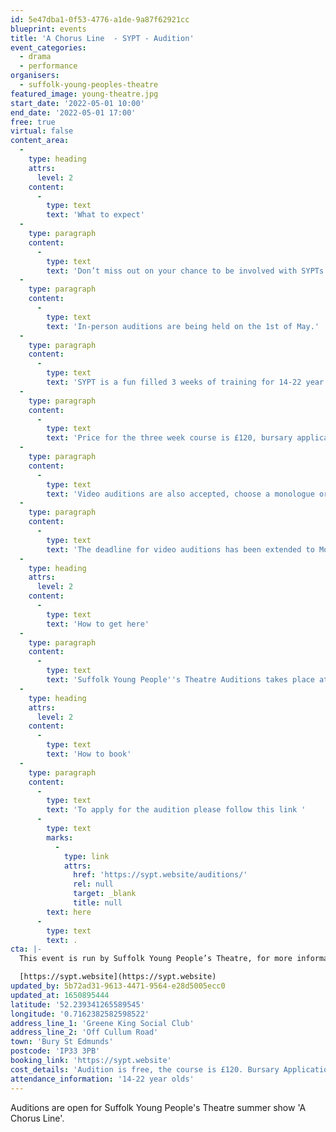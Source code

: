 ```yaml
---
id: 5e47dba1-0f53-4776-a1de-9a87f62921cc
blueprint: events
title: 'A Chorus Line  - SYPT - Audition'
event_categories:
  - drama
  - performance
organisers:
  - suffolk-young-peoples-theatre
featured_image: young-theatre.jpg
start_date: '2022-05-01 10:00'
end_date: '2022-05-01 17:00'
free: true
virtual: false
content_area:
  -
    type: heading
    attrs:
      level: 2
    content:
      -
        type: text
        text: 'What to expect'
  -
    type: paragraph
    content:
      -
        type: text
        text: 'Don’t miss out on your chance to be involved with SYPTs 42nd production- A Chorus Line. '
  -
    type: paragraph
    content:
      -
        type: text
        text: 'In-person auditions are being held on the 1st of May.'
  -
    type: paragraph
    content:
      -
        type: text
        text: 'SYPT is a fun filled 3 weeks of training for 14-22 year olds. With two weeks of rehearsals and one week of tech and shows, this summer school is very full on and takes dedication for all involved, however the fun had along the way and the lessons learned (team work, time management, self-confidence, the list goes on) are more valuable than could be imagined.'
  -
    type: paragraph
    content:
      -
        type: text
        text: 'Price for the three week course is £120, bursary applications are available.'
  -
    type: paragraph
    content:
      -
        type: text
        text: 'Video auditions are also accepted, choose a monologue or song from the audition pack, and perform the dance from the video provided. Details of who to send video applications to will be provided after applying.  '
  -
    type: paragraph
    content:
      -
        type: text
        text: 'The deadline for video auditions has been extended to Monday the 16th of May.'
  -
    type: heading
    attrs:
      level: 2
    content:
      -
        type: text
        text: 'How to get here'
  -
    type: paragraph
    content:
      -
        type: text
        text: 'Suffolk Young People''s Theatre Auditions takes place at Green King Social Club in Bury St Edmunds, P33 3PB.'
  -
    type: heading
    attrs:
      level: 2
    content:
      -
        type: text
        text: 'How to book'
  -
    type: paragraph
    content:
      -
        type: text
        text: 'To apply for the audition please follow this link '
      -
        type: text
        marks:
          -
            type: link
            attrs:
              href: 'https://sypt.website/auditions/'
              rel: null
              target: _blank
              title: null
        text: here
      -
        type: text
        text: .
cta: |-
  This event is run by Suffolk Young People’s Theatre, for more information please get in touch via:

  [https://sypt.website](https://sypt.website)
updated_by: 5b72ad31-9613-4471-9564-e28d5005ecc0
updated_at: 1650895444
latitude: '52.239341265589545'
longitude: '0.7162382582598522'
address_line_1: 'Greene King Social Club'
address_line_2: 'Off Cullum Road'
town: 'Bury St Edmunds'
postcode: 'IP33 3PB'
booking_link: 'https://sypt.website'
cost_details: 'Audition is free, the course is £120. Bursary Applications available'
attendance_information: '14-22 year olds'
---
```

Auditions are open for Suffolk Young People's Theatre summer show 'A Chorus Line'.